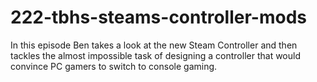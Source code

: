 # 222-tbhs-steams-controller-mods
In this episode Ben takes a look at the new Steam Controller and then tackles the almost impossible task of designing a controller that would convince PC gamers to switch to console gaming.  
